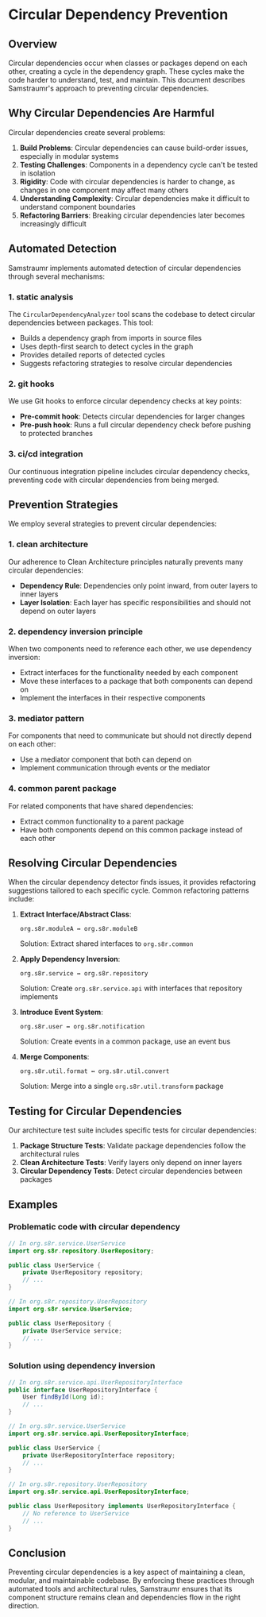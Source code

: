 # Circular Dependency Prevention

## Overview

Circular dependencies occur when classes or packages depend on each other, creating a cycle in the dependency graph. These cycles make the code harder to understand, test, and maintain. This document describes Samstraumr's approach to preventing circular dependencies.

## Why Circular Dependencies Are Harmful

Circular dependencies create several problems:

1. **Build Problems**: Circular dependencies can cause build-order issues, especially in modular systems
2. **Testing Challenges**: Components in a dependency cycle can't be tested in isolation
3. **Rigidity**: Code with circular dependencies is harder to change, as changes in one component may affect many others
4. **Understanding Complexity**: Circular dependencies make it difficult to understand component boundaries
5. **Refactoring Barriers**: Breaking circular dependencies later becomes increasingly difficult

## Automated Detection

Samstraumr implements automated detection of circular dependencies through several mechanisms:

### 1. static analysis

The `CircularDependencyAnalyzer` tool scans the codebase to detect circular dependencies between packages. This tool:

- Builds a dependency graph from imports in source files
- Uses depth-first search to detect cycles in the graph
- Provides detailed reports of detected cycles
- Suggests refactoring strategies to resolve circular dependencies

### 2. git hooks

We use Git hooks to enforce circular dependency checks at key points:

- **Pre-commit hook**: Detects circular dependencies for larger changes
- **Pre-push hook**: Runs a full circular dependency check before pushing to protected branches

### 3. ci/cd integration

Our continuous integration pipeline includes circular dependency checks, preventing code with circular dependencies from being merged.

## Prevention Strategies

We employ several strategies to prevent circular dependencies:

### 1. clean architecture

Our adherence to Clean Architecture principles naturally prevents many circular dependencies:

- **Dependency Rule**: Dependencies only point inward, from outer layers to inner layers
- **Layer Isolation**: Each layer has specific responsibilities and should not depend on outer layers

### 2. dependency inversion principle

When two components need to reference each other, we use dependency inversion:

- Extract interfaces for the functionality needed by each component
- Move these interfaces to a package that both components can depend on
- Implement the interfaces in their respective components

### 3. mediator pattern

For components that need to communicate but should not directly depend on each other:

- Use a mediator component that both can depend on
- Implement communication through events or the mediator

### 4. common parent package

For related components that have shared dependencies:

- Extract common functionality to a parent package
- Have both components depend on this common package instead of each other

## Resolving Circular Dependencies

When the circular dependency detector finds issues, it provides refactoring suggestions tailored to each specific cycle. Common refactoring patterns include:

1. **Extract Interface/Abstract Class**:
   ```
   org.s8r.moduleA ↔ org.s8r.moduleB
   ```
   Solution: Extract shared interfaces to `org.s8r.common`

2. **Apply Dependency Inversion**:
   ```
   org.s8r.service ↔ org.s8r.repository
   ```
   Solution: Create `org.s8r.service.api` with interfaces that repository implements

3. **Introduce Event System**:
   ```
   org.s8r.user ↔ org.s8r.notification
   ```
   Solution: Create events in a common package, use an event bus

4. **Merge Components**:
   ```
   org.s8r.util.format ↔ org.s8r.util.convert
   ```
   Solution: Merge into a single `org.s8r.util.transform` package

## Testing for Circular Dependencies

Our architecture test suite includes specific tests for circular dependencies:

1. **Package Structure Tests**: Validate package dependencies follow the architectural rules
2. **Clean Architecture Tests**: Verify layers only depend on inner layers
3. **Circular Dependency Tests**: Detect circular dependencies between packages

## Examples

### Problematic code with circular dependency

```java
// In org.s8r.service.UserService
import org.s8r.repository.UserRepository;

public class UserService {
    private UserRepository repository;
    // ...
}

// In org.s8r.repository.UserRepository
import org.s8r.service.UserService;

public class UserRepository {
    private UserService service;
    // ...
}
```

### Solution using dependency inversion

```java
// In org.s8r.service.api.UserRepositoryInterface
public interface UserRepositoryInterface {
    User findById(Long id);
    // ...
}

// In org.s8r.service.UserService
import org.s8r.service.api.UserRepositoryInterface;

public class UserService {
    private UserRepositoryInterface repository;
    // ...
}

// In org.s8r.repository.UserRepository
import org.s8r.service.api.UserRepositoryInterface;

public class UserRepository implements UserRepositoryInterface {
    // No reference to UserService
    // ...
}
```

## Conclusion

Preventing circular dependencies is a key aspect of maintaining a clean, modular, and maintainable codebase. By enforcing these practices through automated tools and architectural rules, Samstraumr ensures that its component structure remains clean and dependencies flow in the right direction.

